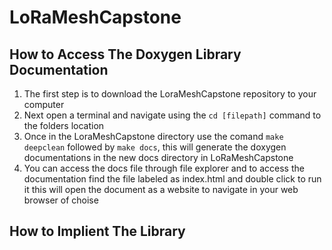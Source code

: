# LoRaMeshCapstone

## How to Access The Doxygen Library Documentation

1. The first step is to download the LoraMeshCapstone repository to your computer
2. Next open a terminal and navigate using the `cd [filepath]` command to the folders location
3. Once in the LoraMeshCapstone directory use the comand `make deepclean` followed by `make docs`, this will generate the doxygen documentations in the new docs directory in LoRaMeshCapstone
4. You can access the docs file through file explorer and to access the documentation find the file labeled as index.html and double click to run it
this will open the document as a website to navigate in your web browser of choise


## How to Implient The Library